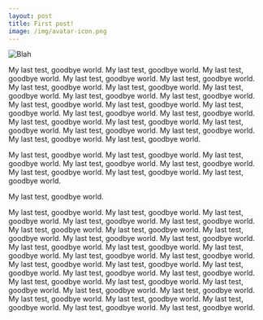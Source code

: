 ```yaml
---
layout: post
title: First post!
image: /img/avatar-icon.png
---
```


![Blah](https://farm1.staticflickr.com/820/40300950455_b4768c578f_o.jpg)

My last test, goodbye world. My last test, goodbye world. My last test, goodbye world. My last test, goodbye world. My last test, goodbye world. My last test, goodbye world. My last test, goodbye world. My last test, goodbye world. My last test, goodbye world. My last test, goodbye world. My last test, goodbye world. My last test, goodbye world. My last test, goodbye world. My last test, goodbye world. My last test, goodbye world. My last test, goodbye world. My last test, goodbye world. My last test, goodbye world. My last test, goodbye world. My last test, goodbye world. My last test, goodbye world. My last test, goodbye world. 

My last test, goodbye world. My last test, goodbye world. My last test, goodbye world. My last test, goodbye world. My last test, goodbye world. My last test, goodbye world. My last test, goodbye world. My last test, goodbye world. 

My last test, goodbye world. 

My last test, goodbye world. My last test, goodbye world. My last test, goodbye world. My last test, goodbye world. My last test, goodbye world. My last test, goodbye world. My last test, goodbye world. My last test, goodbye world. My last test, goodbye world. My last test, goodbye world. My last test, goodbye world. My last test, goodbye world. My last test, goodbye world. My last test, goodbye world. My last test, goodbye world. My last test, goodbye world. My last test, goodbye world. My last test, goodbye world. My last test, goodbye world. My last test, goodbye world. My last test, goodbye world. My last test, goodbye world. My last test, goodbye world. My last test, goodbye world. My last test, goodbye world. My last test, goodbye world. My last test, goodbye world. My last test, goodbye world. My last test, goodbye world. My last test, goodbye world. 